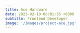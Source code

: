 ```yaml
---
title: Ace Hardware
date: 2023-02-10 08:01:35 +0300
subtitle: Frontend Developer
image: '/images/project-ace.jpg'
---
```

